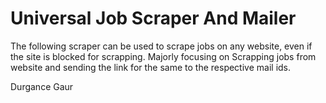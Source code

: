 # Universal Job Scraper And Mailer

The following scraper can be used to scrape jobs on any website, even if the site is blocked for scrapping. Majorly focusing on Scrapping jobs from website and sending the link for the same to the respective mail ids. 

Durgance Gaur
